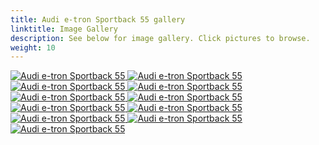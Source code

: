 ```yaml
---
title: Audi e-tron Sportback 55 gallery
linktitle: Image Gallery
description: See below for image gallery. Click pictures to browse.
weight: 10
---
```

<!-- markdownlint-disable MD033 -->
<div class="pswp-gallery pswp-gallery--single-column" id="my-gallery">
<a href="https://media.evkx.net/multimedia/models/audi/e-tron/e-tron_sportback_55/exterior_1.jpg"
data-pswp-src="https://media.evkx.net/multimedia/models/audi/e-tron/e-tron_sportback_55/exterior_1.jpg"
data-pswp-width="3000"
data-pswp-height="2249" 
target="_blank">
<img src="https://media.evkx.net/multimedia/models/audi/e-tron/e-tron_sportback_55/exterior_1_st.jpg" alt="Audi e-tron Sportback 55" />
</a>
<a href="https://media.evkx.net/multimedia/models/audi/e-tron/e-tron_sportback_55/exterior_2.jpg"
data-pswp-src="https://media.evkx.net/multimedia/models/audi/e-tron/e-tron_sportback_55/exterior_2.jpg"
data-pswp-width="3000"
data-pswp-height="2001" 
target="_blank">
<img src="https://media.evkx.net/multimedia/models/audi/e-tron/e-tron_sportback_55/exterior_2_st.jpg" alt="Audi e-tron Sportback 55" />
</a>
<a href="https://media.evkx.net/multimedia/models/audi/e-tron/e-tron_sportback_55/frontseats_1.jpg"
data-pswp-src="https://media.evkx.net/multimedia/models/audi/e-tron/e-tron_sportback_55/frontseats_1.jpg"
data-pswp-width="3000"
data-pswp-height="2249" 
target="_blank">
<img src="https://media.evkx.net/multimedia/models/audi/e-tron/e-tron_sportback_55/frontseats_1_st.jpg" alt="Audi e-tron Sportback 55" />
</a>
<a href="https://media.evkx.net/multimedia/models/audi/e-tron/e-tron_sportback_55/headlights_1.jpg"
data-pswp-src="https://media.evkx.net/multimedia/models/audi/e-tron/e-tron_sportback_55/headlights_1.jpg"
data-pswp-width="3000"
data-pswp-height="2249" 
target="_blank">
<img src="https://media.evkx.net/multimedia/models/audi/e-tron/e-tron_sportback_55/headlights_1_st.jpg" alt="Audi e-tron Sportback 55" />
</a>
<a href="https://media.evkx.net/multimedia/models/audi/e-tron/e-tron_sportback_55/main_1.jpg"
data-pswp-src="https://media.evkx.net/multimedia/models/audi/e-tron/e-tron_sportback_55/main_1.jpg"
data-pswp-width="3000"
data-pswp-height="1991" 
target="_blank">
<img src="https://media.evkx.net/multimedia/models/audi/e-tron/e-tron_sportback_55/main_1_st.jpg" alt="Audi e-tron Sportback 55" />
</a>
<a href="https://media.evkx.net/multimedia/models/audi/e-tron/e-tron_sportback_55/screens_1.jpg"
data-pswp-src="https://media.evkx.net/multimedia/models/audi/e-tron/e-tron_sportback_55/screens_1.jpg"
data-pswp-width="3000"
data-pswp-height="2001" 
target="_blank">
<img src="https://media.evkx.net/multimedia/models/audi/e-tron/e-tron_sportback_55/screens_1_st.jpg" alt="Audi e-tron Sportback 55" />
</a>
<a href="https://media.evkx.net/multimedia/models/audi/e-tron/e-tron_sportback_55/screens_2.jpg"
data-pswp-src="https://media.evkx.net/multimedia/models/audi/e-tron/e-tron_sportback_55/screens_2.jpg"
data-pswp-width="3000"
data-pswp-height="2001" 
target="_blank">
<img src="https://media.evkx.net/multimedia/models/audi/e-tron/e-tron_sportback_55/screens_2_st.jpg" alt="Audi e-tron Sportback 55" />
</a>
<a href="https://media.evkx.net/multimedia/models/audi/e-tron/e-tron_sportback_55/secondrowseats_1.jpg"
data-pswp-src="https://media.evkx.net/multimedia/models/audi/e-tron/e-tron_sportback_55/secondrowseats_1.jpg"
data-pswp-width="3000"
data-pswp-height="2249" 
target="_blank">
<img src="https://media.evkx.net/multimedia/models/audi/e-tron/e-tron_sportback_55/secondrowseats_1_st.jpg" alt="Audi e-tron Sportback 55" />
</a>
<a href="https://media.evkx.net/multimedia/models/audi/e-tron/e-tron_sportback_55/trunk_1.jpg"
data-pswp-src="https://media.evkx.net/multimedia/models/audi/e-tron/e-tron_sportback_55/trunk_1.jpg"
data-pswp-width="3000"
data-pswp-height="2001" 
target="_blank">
<img src="https://media.evkx.net/multimedia/models/audi/e-tron/e-tron_sportback_55/trunk_1_st.jpg" alt="Audi e-tron Sportback 55" />
</a>
<a href="https://media.evkx.net/multimedia/models/audi/e-tron/e-tron_sportback_55/trunk_2.jpg"
data-pswp-src="https://media.evkx.net/multimedia/models/audi/e-tron/e-tron_sportback_55/trunk_2.jpg"
data-pswp-width="3000"
data-pswp-height="2000" 
target="_blank">
<img src="https://media.evkx.net/multimedia/models/audi/e-tron/e-tron_sportback_55/trunk_2_st.jpg" alt="Audi e-tron Sportback 55" />
</a>
<a href="https://media.evkx.net/multimedia/models/audi/e-tron/e-tron_sportback_55/trunk_3.jpg"
data-pswp-src="https://media.evkx.net/multimedia/models/audi/e-tron/e-tron_sportback_55/trunk_3.jpg"
data-pswp-width="3000"
data-pswp-height="2001" 
target="_blank">
<img src="https://media.evkx.net/multimedia/models/audi/e-tron/e-tron_sportback_55/trunk_3_st.jpg" alt="Audi e-tron Sportback 55" />
</a>
</div>
<script type="module">
  import PhotoSwipeLightbox from '/js/photoswipe-lightbox.esm.js';
    const lightbox = new PhotoSwipeLightbox({
       gallery: '#my-gallery',
        children: 'a',
        pswpModule: () => import('/js/photoswipe.esm.js')
    });
lightbox.init();
</script>
